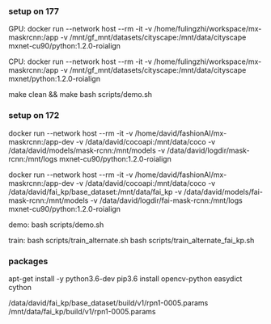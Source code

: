 ### setup on 177

GPU:
docker run --network host --rm -it -v /home/fulingzhi/workspace/mx-maskrcnn:/app -v /mnt/gf_mnt/datasets/cityscape:/mnt/data/cityscape mxnet-cu90/python:1.2.0-roialign

CPU:
docker run --network host --rm -it -v /home/fulingzhi/workspace/mx-maskrcnn:/app -v /mnt/gf_mnt/datasets/cityscape:/mnt/data/cityscape mxnet/python:1.2.0-roialign

make clean && make
bash scripts/demo.sh

### setup on 172

docker run --network host --rm -it -v /home/david/fashionAI/mx-maskrcnn:/app-dev -v /data/david/cocoapi:/mnt/data/coco -v /data/david/models/mask-rcnn:/mnt/models -v /data/david/logdir/mask-rcnn:/mnt/logs mxnet-cu90/python:1.2.0-roialign

docker run --network host --rm -it -v /home/david/fashionAI/mx-maskrcnn:/app-dev -v /data/david/cocoapi:/mnt/data/coco -v /data/david/fai_kp/base_dataset:/mnt/data/fai_kp -v /data/david/models/fai-mask-rcnn:/mnt/models -v /data/david/logdir/fai-mask-rcnn:/mnt/logs mxnet-cu90/python:1.2.0-roialign


demo:
bash scripts/demo.sh

train:
bash scripts/train_alternate.sh
bash scripts/train_alternate_fai_kp.sh

### packages

apt-get install -y python3.6-dev
pip3.6 install opencv-python easydict cython



/data/david/fai_kp/base_dataset/build/v1/rpn1-0005.params
/mnt/data/fai_kp/build/v1/rpn1-0005.params
